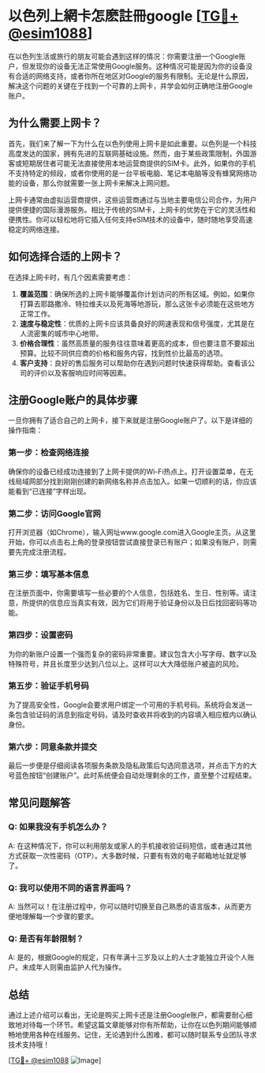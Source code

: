 # 以色列上網卡怎麽註冊google [[TG💪+ @esim1088](https://t.me/s/esim1088)]

在以色列生活或旅行的朋友可能会遇到这样的情况：你需要注册一个Google账户，但发现你的设备无法正常使用Google服务。这种情况可能是因为你的设备没有合适的网络支持，或者你所在地区对Google的服务有限制。无论是什么原因，解决这个问题的关键在于找到一个可靠的上网卡，并学会如何正确地注册Google账户。

## 为什么需要上网卡？

首先，我们来了解一下为什么在以色列使用上网卡是如此重要。以色列是一个科技高度发达的国家，拥有先进的互联网基础设施。然而，由于某些政策限制，外国游客或短期居住者可能无法直接使用本地运营商提供的SIM卡。此外，如果你的手机不支持特定的频段，或者你使用的是一台平板电脑、笔记本电脑等没有蜂窝网络功能的设备，那么你就需要一张上网卡来解决上网问题。

上网卡通常由虚拟运营商提供，这些运营商通过与当地主要电信公司合作，为用户提供便捷的国际漫游服务。相比于传统的SIM卡，上网卡的优势在于它的灵活性和便携性。你可以轻松地将它插入任何支持eSIM技术的设备中，随时随地享受高速稳定的网络连接。

## 如何选择合适的上网卡？

在选择上网卡时，有几个因素需要考虑：

1. **覆盖范围**：确保所选的上网卡能够覆盖你计划访问的所有区域。例如，如果你打算去耶路撒冷、特拉维夫以及死海等地游玩，那么这张卡必须能在这些地方正常工作。
2. **速度与稳定性**：优质的上网卡应该具备良好的网速表现和信号强度，尤其是在人流密集的城市中心地带。
3. **价格合理性**：虽然高质量的服务往往意味着更高的成本，但也要注意不要超出预算。比较不同供应商的价格和服务内容，找到性价比最高的选项。
4. **客户支持**：良好的售后服务可以帮助你在遇到问题时快速获得帮助。查看该公司的评价以及客服响应时间等因素。

## 注册Google账户的具体步骤

一旦你拥有了适合自己的上网卡，接下来就是注册Google账户了。以下是详细的操作指南：

### 第一步：检查网络连接
确保你的设备已经成功连接到了上网卡提供的Wi-Fi热点上。打开设置菜单，在无线局域网部分找到刚刚创建的新网络名称并点击加入。如果一切顺利的话，你应该能看到“已连接”字样出现。

### 第二步：访问Google官网
打开浏览器（如Chrome），输入网址www.google.com进入Google主页。从这里开始，你可以点击右上角的登录按钮尝试直接登录已有账户；如果没有账户，则需要先完成注册流程。

### 第三步：填写基本信息
在注册页面中，你需要填写一些必要的个人信息，包括姓名、生日、性别等。请注意，所提供的信息应当真实有效，因为它们将用于验证身份以及日后找回密码等功能。

### 第四步：设置密码
为你的新账户设置一个强而复杂的密码非常重要。建议包含大小写字母、数字以及特殊符号，并且长度至少达到八位以上。这样可以大大降低账户被盗的风险。

### 第五步：验证手机号码
为了提高安全性，Google会要求用户绑定一个可用的手机号码。系统将会发送一条包含验证码的消息到指定号码，请及时查收并将收到的内容填入相应框内以确认身份。

### 第六步：同意条款并提交
最后一步便是仔细阅读各项服务条款及隐私政策后勾选同意选项，并点击下方的大号蓝色按钮“创建账户”。此时系统便会自动处理剩余的工作，直至整个过程结束。

## 常见问题解答

### Q: 如果我没有手机怎么办？
A: 在这种情况下，你可以利用朋友或家人的手机接收验证码短信，或者通过其他方式获取一次性密码（OTP）。大多数时候，只要有有效的电子邮箱地址就足够了。

### Q: 我可以使用不同的语言界面吗？
A: 当然可以！在注册过程中，你可以随时切换至自己熟悉的语言版本，从而更方便地理解每一个步骤的要求。

### Q: 是否有年龄限制？
A: 是的，根据Google的规定，只有年满十三岁及以上的人士才能独立开设个人账户。未成年人则需由监护人代为操作。

## 总结

通过上述介绍可以看出，无论是购买上网卡还是注册Google账户，都需要耐心细致地对待每一个环节。希望这篇文章能够对你有所帮助，让你在以色列期间能够顺畅地使用各种在线服务。记住，无论遇到什么困难，都可以随时联系专业团队寻求技术支持哦！

[[TG💪+ @esim1088](https://t.me/s/esim1088) ![Image](https://i.postimg.cc/4NQfJmqS/Snipaste-2025-05-13-00-14-12.png)]